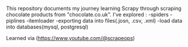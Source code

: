 This repository documents my journey learning Scrapy through scraping chocolate products from "chocolate.co.uk". 
I've explored :
  -spiders
  -piplines
  -itemloader
  -exporting data into files(.josn, .csv, .xml)
  -load data into databases(mysql, postgresql)
  
Learned via (https://www.youtube.com/@scrapeops)
